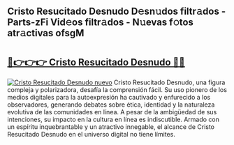 ## Cristo Resucitado Desnudo D𝚎sn𝚞dos filtr𝚊dos - Parts-zFi Vid𝚎os filtr𝚊dos - N𝚞evas f𝚘tos atr𝚊ctivas ofsgM

# <h2><a href="http://mb8l5nx.tromn.icu/?c=Cristo+Resucitado+Desnudo">🔗👉👉👉 Cristo Resucitado Desnudo 🔗🔗</a></h2>

[![Cristo Resucitado Desnudo nuevo](https://i.imgur.com/pEAQMta.gif)](http://mb8l5nx.tromn.icu/?c=Cristo+Resucitado+Desnudo)
Cristo Resucitado Desnudo, una figura compleja y polarizadora, desafía la comprensión fácil. Su uso pionero de los medios digitales para la autoexpresión ha cautivado y enfurecido a los observadores, generando debates sobre ética, identidad y la naturaleza evolutiva de las comunidades en línea. A pesar de la ambigüedad de sus intenciones, su impacto en la cultura en línea es indiscutible. Armado con un espíritu inquebrantable y un atractivo innegable, el alcance de Cristo Resucitado Desnudo en el universo digital no tiene límites.
